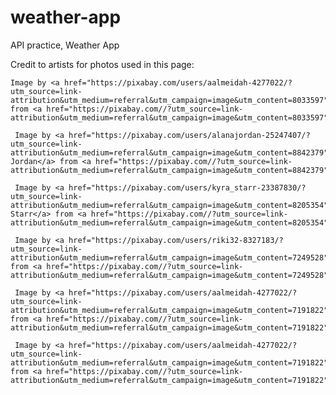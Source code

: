 # weather-app
API practice, Weather App

Credit to artists for photos used in this page: 

    Image by <a href="https://pixabay.com/users/aalmeidah-4277022/?utm_source=link-attribution&utm_medium=referral&utm_campaign=image&utm_content=8033597">Almeida</a> from <a href="https://pixabay.com//?utm_source=link-attribution&utm_medium=referral&utm_campaign=image&utm_content=8033597">Pixabay</a>

     Image by <a href="https://pixabay.com/users/alanajordan-25247407/?utm_source=link-attribution&utm_medium=referral&utm_campaign=image&utm_content=8842379">Alana Jordan</a> from <a href="https://pixabay.com//?utm_source=link-attribution&utm_medium=referral&utm_campaign=image&utm_content=8842379">Pixabay</a> 

     Image by <a href="https://pixabay.com/users/kyra_starr-23387830/?utm_source=link-attribution&utm_medium=referral&utm_campaign=image&utm_content=8205354">Kyra Starr</a> from <a href="https://pixabay.com//?utm_source=link-attribution&utm_medium=referral&utm_campaign=image&utm_content=8205354">Pixabay</a> 

     Image by <a href="https://pixabay.com/users/riki32-8327183/?utm_source=link-attribution&utm_medium=referral&utm_campaign=image&utm_content=7249528">Riki32</a> from <a href="https://pixabay.com//?utm_source=link-attribution&utm_medium=referral&utm_campaign=image&utm_content=7249528">Pixabay</a> 

     Image by <a href="https://pixabay.com/users/aalmeidah-4277022/?utm_source=link-attribution&utm_medium=referral&utm_campaign=image&utm_content=7191822">Almeida</a> from <a href="https://pixabay.com//?utm_source=link-attribution&utm_medium=referral&utm_campaign=image&utm_content=7191822">Pixabay</a> 

     Image by <a href="https://pixabay.com/users/aalmeidah-4277022/?utm_source=link-attribution&utm_medium=referral&utm_campaign=image&utm_content=7191822">Almeida</a> from <a href="https://pixabay.com//?utm_source=link-attribution&utm_medium=referral&utm_campaign=image&utm_content=7191822">Pixabay</a> 